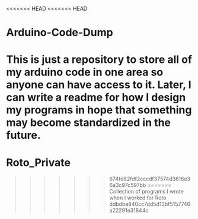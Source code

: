 <<<<<<< HEAD
<<<<<<< HEAD
# Arduino-Code-Dump

This is just a repository to store all of my arduino code in one area so anyone can have access to it. Later, I can write a readme for how I design my programs in hope that something may become standardized in the future.
=======
# Roto_Private
>>>>>>> 674fd82fdf2cccdf37574d3616e36a3c97c597bb
=======
Collection of programs I wrote when I worked for Roto
>>>>>>> ddbdbe840cc7dd5d13bf5157746a22291e31844c
